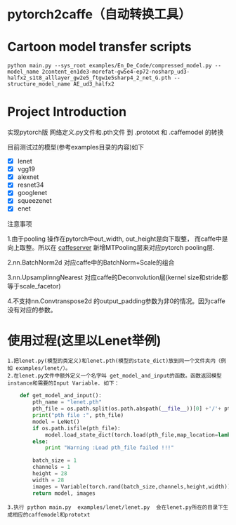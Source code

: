 # pytorch2caffe（自动转换工具）

# Cartoon model transfer scripts

```
python main.py --sys_root examples/En_De_Code/compressed_model.py --model_name 2content_en1de3-morefat-gw5e4-ep72-nosharp_ud3-halfx2_s1t8_alllayer_gw2e5_ftgw1e5sharp4_2_net_G.pth --structure_model_name AE_ud3_halfx2

```
# Project Introduction
实现pytorch版 网络定义.py文件和.pth文件  到  .prototxt 和 .caffemodel 的转换 
    
目前测试过的模型(参考examples目录的内容)如下

- [x] lenet
- [x] vgg19
- [x] alexnet
- [x] resnet34
- [x] googlenet
- [x] squeezenet
- [x] enet

注意事项

1.由于pooling 操作在pytorch中out_width, out_height是向下取整， 而caffe中是向上取整。所以在 [caffeserver](http://mlabgit.meitu.com/DeepLearnUtilities/caffeserver) 新增MTPooling层来对应pytorch pooling层.

2.nn.BatchNorm2d 对应caffe中的BatchNorm+Scale的组合

3.nn.UpsamplinngNearest 对应caffe的Deconvolution层(kernel size和stride都等于scale_facetor)

4.不支持nn.Convtranspose2d 的output_padding参数为非0的情况。因为caffe没有对应的参数。


 
# 使用过程(这里以Lenet举例)

    1.把lenet.py(模型的类定义)和lenet.pth(模型的state_dict)放到同一个文件夹内（例如 examples/lenet/）。
    2.在lenet.py文件中额外定义一个名字叫 get_model_and_input的函数。函数返回模型instance和需要的Input Variable. 如下：
```python
    def get_model_and_input():
        pth_name = "lenet.pth"    
        pth_file = os.path.split(os.path.abspath(__file__))[0] +'/'+ pth_name
        print("pth file :", pth_file)
        model = LeNet()
        if os.path.isfile(pth_file):
            model.load_state_dict(torch.load(pth_file,map_location=lambda storage,loc: storage))
        else:
            print "Warning :Load pth_file failed !!!"

        batch_size = 1
        channels = 1
        height = 28
        width = 28
        images = Variable(torch.rand(batch_size,channels,height,width))
        return model, images    
```        
        
    3.执行 python main.py  examples/lenet/lenet.py  会在lenet.py所在的目录下生成相应的caffemodel和prototxt
  
